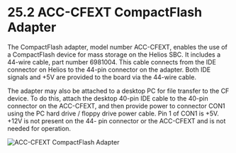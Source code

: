# 25.2 ACC-CFEXT CompactFlash Adapter

The CompactFlash adapter, model number ACC-CFEXT, enables the use of a CompactFlash device for mass storage on the Helios SBC. It includes a 44-wire cable, part number 6981004. This cable connects from the IDE connector on Helios to the 44-pin connector on the adapter. Both IDE signals and +5V are provided to the board via the 44-wire cable.&#x20;

The adapter may also be attached to a desktop PC for file transfer to the CF device. To do this, attach the desktop 40-pin IDE cable to the 40-pin connector on the ACC-CFEXT, and then provide power to connector CON1 using the PC hard drive / floppy drive power cable. Pin 1 of CON1 is +5V. +12V is not present on the 44- pin connector or the ACC-CFEXT and is not needed for operation.

![ACC-CFEXT CompactFlash Adapter](broken-reference)
